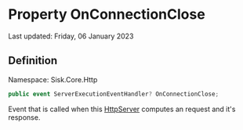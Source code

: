 # Property OnConnectionClose
Last updated: Friday, 06 January 2023

## Definition
Namespace: Sisk.Core.Http

```csharp
public event ServerExecutionEventHandler? OnConnectionClose;
```

Event that is called when this [HttpServer](/spec/Sisk/Core/Http/HttpServer) computes an request and it's response.

